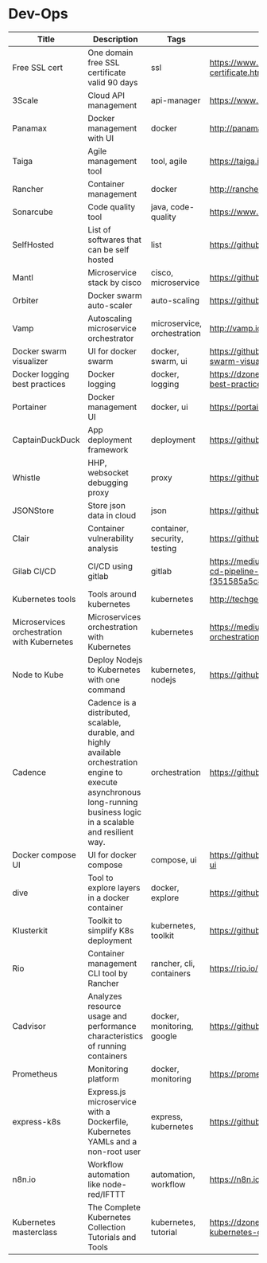 # Dev-Ops

Title | Description | Tags | Link
------------ | ------------- | ---------- | --------------
Free SSL cert | One domain free SSL certificate valid 90 days | ssl | https://www.instantssl.com/free-ssl-certificate.html
3Scale | Cloud API management | api-manager | https://www.3scale.net/
Panamax | Docker management with UI | docker | http://panamax.io/
Taiga | Agile management tool | tool, agile | https://taiga.io/
Rancher | Container management | docker | http://rancher.com/
Sonarcube | Code quality tool | java, code-quality | https://www.sonarqube.org/
SelfHosted | List of softwares that can be self hosted | list | https://github.com/Kickball/awesome-selfhosted
Mantl | Microservice stack by cisco | cisco, microservice | https://github.com/mantl/mantl
Orbiter | Docker swarm auto-scaler | auto-scaling | https://github.com/gianarb/orbiter
Vamp | Autoscaling microservice orchestrator | microservice, orchestration | http://vamp.io/
Docker swarm visualizer | UI for docker swarm | docker, swarm, ui | https://github.com/dockersamples/docker-swarm-visualizer
Docker logging best practices | Docker logging | docker, logging | https://dzone.com/articles/5-docker-logging-best-practices
Portainer | Docker management UI | docker, ui | https://portainer.io/index.html
CaptainDuckDuck | App deployment framework | deployment | https://github.com/githubsaturn/captainduckduck
Whistle | HHP, websocket debugging proxy | proxy | https://github.com/avwo/whistle
JSONStore | Store json data in cloud | json | https://github.com/bluzi/jsonstore
Clair | Container vulnerability analysis | container, security, testing | https://github.com/coreos/clair
Gilab CI/CD | CI/CD using gitlab | gitlab | https://medium.com/@jimmyadaro/build-a-ci-cd-pipeline-with-docker-and-gitlab-f351585a5c83
Kubernetes tools | Tools around kubernetes | kubernetes | http://techgenix.com/open-source-kubernetes/
Microservices orchestration with Kubernetes | Microservices orchestration with Kubernetes | kubernetes | https://medium.com/@asad_5112/microservices-orchestration-with-kubernetes-1cbb737cfa46
Node to Kube | Deploy Nodejs to Kubernetes with one command | kubernetes, nodejs | https://github.com/kubesail/deploy-to-kube
Cadence | Cadence is a distributed, scalable, durable, and highly available orchestration engine to execute asynchronous long-running business logic in a scalable and resilient way. | orchestration | https://github.com/uber/cadence
Docker compose UI | UI for docker compose | compose, ui | https://github.com/francescou/docker-compose-ui
dive | Tool to explore layers in a docker container | docker, explore | https://github.com/wagoodman/dive
Klusterkit | Toolkit to simplify K8s deployment | kubernetes, toolkit | https://github.com/platform9/klusterkit
Rio | Container management CLI tool by Rancher | rancher, cli, containers | https://rio.io/
Cadvisor | Analyzes resource usage and performance characteristics of running containers | docker, monitoring, google | https://github.com/google/cadvisor
Prometheus | Monitoring platform | docker, monitoring | https://prometheus.io/
express-k8s | Express.js microservice with a Dockerfile, Kubernetes YAMLs and a non-root user| express, kubernetes | https://github.com/alexellis/expressjs-k8s
n8n.io | Workflow automation like node-red/IFTTT | automation, workflow | https://n8n.io/
Kubernetes masterclass | The Complete Kubernetes Collection Tutorials and Tools | kubernetes, tutorial | https://dzone.com/articles/the-complete-kubernetes-collection-tutorials-and-tools
